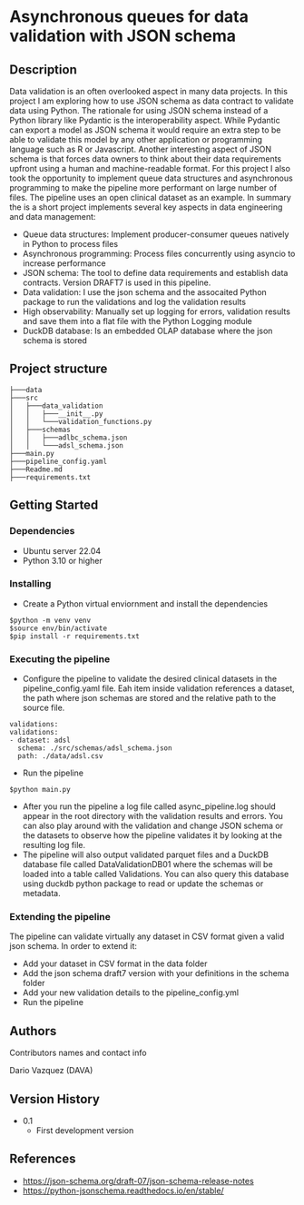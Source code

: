 # Asynchronous queues for data validation with JSON schema

## Description

Data validation is an often overlooked aspect in many data projects. In this project I am exploring how to use JSON schema as data contract to validate data using Python. The rationale for using JSON schema instead of a Python library like Pydantic is the interoperability aspect. While Pydantic can export a model as JSON schema it would require an extra step to be able to validate this model by any other application or programming language such as R or Javascript. Another interesting aspect of JSON schema is that forces data owners to think about their data requirements upfront using a human and machine-readable format. For this project I also took the opportunity to implement queue data structures and asynchronous programming to make the pipeline more performant on large number of files. The pipeline uses an open clinical dataset as an example. In summary the is a short project implements several key aspects in data engineering and data management: 

* Queue data structures: Implement producer-consumer queues natively in Python to process files
* Asynchronous programming: Process files concurrently using asyncio to increase performance
* JSON schema: The tool to define data requirements and establish data contracts. Version DRAFT7 is used in this pipeline.
* Data validation: I use the json schema and the assocaited Python package to run the validations and log the validation results
* High observability: Manually set up logging for errors, validation results and save them into a flat file with the Python Logging module
* DuckDB database: Is an embedded OLAP database where the json schema is stored

## Project structure

```
├───data
├───src
│   ├───data_validation
│   │   ├───__init__.py
│   │   └───validation_functions.py
│   ├───schemas
│   │   ├───adlbc_schema.json
│   │   └───adsl_schema.json
├───main.py
├───pipeline_config.yaml
├───Readme.md
├───requirements.txt
```

## Getting Started

### Dependencies

* Ubuntu server 22.04
* Python 3.10 or higher

### Installing

* Create a Python virtual enviornment and install the dependencies

```
$python -m venv venv
$source env/bin/activate
$pip install -r requirements.txt
```

### Executing the pipeline

* Configure the pipeline to validate the desired clinical datasets in the pipeline_config.yaml file. Eah item inside validation references a dataset, the path where json schemas are stored and the relative path to the source file.

```
validations:
validations:
- dataset: adsl
  schema: ./src/schemas/adsl_schema.json
  path: ./data/adsl.csv
```
* Run the pipeline
```
$python main.py
```
* After you run the pipeline a log file called async_pipeline.log should appear in the root directory with the validation results and errors. You can also play around with the validation and change JSON schema or the datasets to observe how the pipeline validates it by looking at the resulting log file.
* The pipeline will also output validated parquet files and a DuckDB database file called DataValidationDB01 where the schemas will be loaded into a table called Validations. You can also query this database using duckdb python package to read or update the schemas or metadata.

### Extending the pipeline

The pipeline can validate virtually any dataset in CSV format given a valid json schema. In order to extend it:
* Add your dataset in CSV format in the data folder
* Add the json schema draft7 version with your definitions in the schema folder
* Add your new validation details to the pipeline_config.yml
* Run the pipeline

## Authors

Contributors names and contact info

Dario Vazquez (DAVA)

## Version History

* 0.1
    * First development version

## References

* https://json-schema.org/draft-07/json-schema-release-notes
* https://python-jsonschema.readthedocs.io/en/stable/